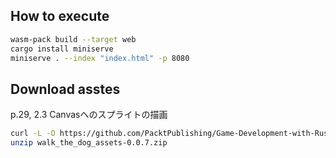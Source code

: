 ## How to execute

```bash
wasm-pack build --target web
cargo install miniserve
miniserve . --index "index.html" -p 8080
```

## Download asstes

p.29, 2.3 Canvasへのスプライトの描画

```bash
curl -L -O https://github.com/PacktPublishing/Game-Development-with-Rust-and-WebAssembly/wiki/walk_the_dog_assets-0.0.7.zip
unzip walk_the_dog_assets-0.0.7.zip
```
